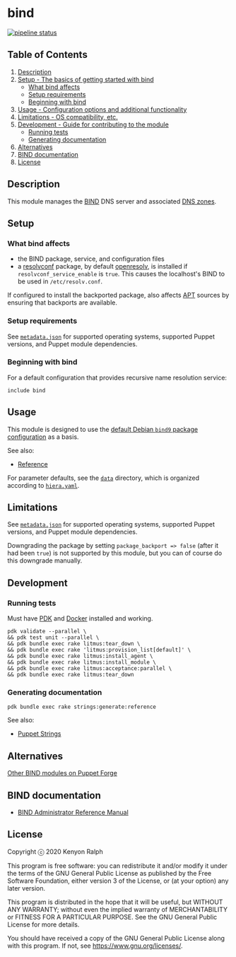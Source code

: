 # bind

[![pipeline status](https://gitlab.com/kenyon/puppet-bind/badges/main/pipeline.svg)](https://gitlab.com/kenyon/puppet-bind/-/commits/main)

## Table of Contents

1. [Description](#description)
1. [Setup - The basics of getting started with bind](#setup)
   - [What bind affects](#what-bind-affects)
   - [Setup requirements](#setup-requirements)
   - [Beginning with bind](#beginning-with-bind)
1. [Usage - Configuration options and additional functionality](#usage)
1. [Limitations - OS compatibility, etc.](#limitations)
1. [Development - Guide for contributing to the module](#development)
   - [Running tests](#running-tests)
   - [Generating documentation](#generating-documentation)
1. [Alternatives](#alternatives)
1. [BIND documentation](#bind-documentation)
1. [License](#license)

## Description

This module manages the [BIND](https://www.isc.org/bind/) DNS server and associated [DNS
zones](https://en.wikipedia.org/wiki/DNS_zone).

## Setup

### What bind affects

- the BIND package, service, and configuration files
- a [resolvconf](https://en.wikipedia.org/wiki/Resolvconf) package, by default
  [openresolv](https://roy.marples.name/projects/openresolv/), is installed if
  `resolvconf_service_enable` is `true`. This causes the localhost's BIND to be used in
  `/etc/resolv.conf`.

If configured to install the backported package, also affects
[APT](https://tracker.debian.org/pkg/apt) sources by ensuring that backports are available.

### Setup requirements

See [`metadata.json`](metadata.json) for supported operating systems, supported Puppet versions,
and Puppet module dependencies.

### Beginning with bind

For a default configuration that provides recursive name resolution service:

```puppet
include bind
```

## Usage

This module is designed to use the [default Debian `bind9` package
configuration](https://salsa.debian.org/dns-team/bind9/-/tree/debian/main/debian/extras/etc) as a
basis.

See also:

- [Reference](REFERENCE.md)

For parameter defaults, see the [`data`](data) directory, which is organized according to
[`hiera.yaml`](hiera.yaml).

## Limitations

See [`metadata.json`](metadata.json) for supported operating systems, supported Puppet versions,
and Puppet module dependencies.

Downgrading the package by setting `package_backport => false` (after it had been `true`) is not
supported by this module, but you can of course do this downgrade manually.

## Development

### Running tests

Must have [PDK](https://puppet.com/docs/puppet/latest/pdk_overview.html) and
[Docker](http://docker.com/) installed and working.

```console
pdk validate --parallel \
&& pdk test unit --parallel \
&& pdk bundle exec rake litmus:tear_down \
&& pdk bundle exec rake 'litmus:provision_list[default]' \
&& pdk bundle exec rake litmus:install_agent \
&& pdk bundle exec rake litmus:install_module \
&& pdk bundle exec rake litmus:acceptance:parallel \
&& pdk bundle exec rake litmus:tear_down
```

### Generating documentation

```console
pdk bundle exec rake strings:generate:reference
```

See also:

- [Puppet Strings](https://puppet.com/docs/puppet/latest/puppet_strings.html)

## Alternatives

[Other BIND modules on Puppet Forge](https://forge.puppet.com/modules?q=bind)

## BIND documentation

- [BIND Administrator Reference Manual](https://bind9.readthedocs.io/)

## License

Copyright ⓒ 2020 Kenyon Ralph

This program is free software: you can redistribute it and/or modify
it under the terms of the GNU General Public License as published by
the Free Software Foundation, either version 3 of the License, or
(at your option) any later version.

This program is distributed in the hope that it will be useful,
but WITHOUT ANY WARRANTY; without even the implied warranty of
MERCHANTABILITY or FITNESS FOR A PARTICULAR PURPOSE. See the
GNU General Public License for more details.

You should have received a copy of the GNU General Public License
along with this program. If not, see <https://www.gnu.org/licenses/>.
